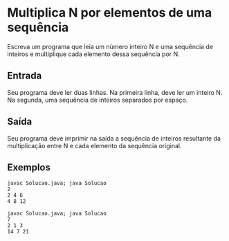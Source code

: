 # Multiplica N por elementos de uma sequência

Escreva um programa que leia um número inteiro N e uma sequência de inteiros e multiplique cada elemento dessa sequência por N.

## Entrada

Seu programa deve ler duas linhas. Na primeira linha, deve ler um inteiro N. Na segunda, uma sequência de inteiros separados por espaço.

## Saída

Seu programa deve imprimir na saída a sequência de inteiros resultante da multiplicação entre N e cada elemento da sequência original.

## Exemplos

	javac Solucao.java; java Solucao
	2
	2 4 6
	4 8 12
	
	javac Solucao.java; java Solucao
	7
	2 1 3
	14 7 21